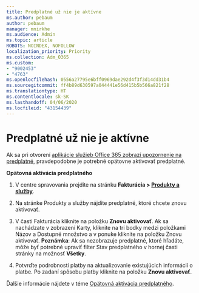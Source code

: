 ```yaml
---
title: Predplatné už nie je aktívne
ms.author: pebaum
author: pebaum
manager: mnirkhe
ms.audience: Admin
ms.topic: article
ROBOTS: NOINDEX, NOFOLLOW
localization_priority: Priority
ms.collection: Adm_O365
ms.custom:
- "9002453"
- "4763"
ms.openlocfilehash: 0556a27795e6bff0969dae292d4f3f3d14dd31b4
ms.sourcegitcommit: ff4b89d630597a044441e56d415b5b566a821f28
ms.translationtype: HT
ms.contentlocale: sk-SK
ms.lasthandoff: 04/06/2020
ms.locfileid: "43154439"
---
```

# <a name="subscription-no-longer-active"></a>Predplatné už nie je aktívne

Ak sa pri otvorení [aplikácie služieb Office 365 zobrazí upozornenie na predplatné](https://support.office.com/article/A-subscription-notice-appears-when-I-open-an-Office-365-application-4CABE32C-F594-4C0E-9191-3D3ADE10CCEB), pravdepodobne je potrebné opätovne aktivovať predplatné.

**Opätovná aktivácia predplatného**

1. V centre spravovania prejdite na stránku **Fakturácia > [Produkty a služby](https://go.microsoft.com/fwlink/p/?linkid=842054)**.

2. Na stránke Produkty a služby nájdite predplatné, ktoré chcete znovu aktivovať.

3. V časti Fakturácia kliknite na položku **Znovu aktivovať**.  Ak sa nachádzate v zobrazení Karty, kliknite na tri bodky medzi položkami Názov a Dostupné množstvo a v ponuke kliknite na položku Znovu aktivovať. **Poznámka**: Ak sa nezobrazuje predplatné, ktoré hľadáte, môže byť potrebné upraviť filter Stav predplatného v hornej časti stránky na možnosť **Všetky**.

4. Potvrďte podrobnosti platby na aktualizovanie existujúcich informácií o platbe. Po zadaní spôsobu platby kliknite na položku **Znovu aktivovať**.

Ďalšie informácie nájdete v téme [Opätovná aktivácia predplatného](https://docs.microsoft.com/office365/admin/subscriptions-and-billing/reactivate-your-subscription). 
